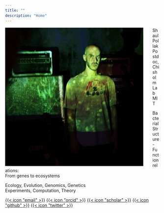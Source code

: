 ```yaml
---
title: ""
description: "Home"
---
```


<img align="left" src="shaul.jpg" width="450" height="450" style="padding-right: 30px; margin-top: 0px">
<p> <div class="text-2xl font-bold">Shaul Pollak</div>
    Postdoc, Chisholm Lab<br>
    MIT
</p>
<p class="font-bold">  Bacterial Structure-Function relations:<br>
                       From genes to ecosystems
</p>
<p> Ecology, Evolution, Genomics, Genetics<br>
    Experiments, Computation, Theory
    <div class="flex flex-wrap text-neutral-400 dark:text-neutral-500 text-2xl">
      <a class="px-1 hover:text-primary-700 dark:hover:text-primary-400" target="_blank" rel="me noopener noreferrer" aria-label="email" href="mailto:spp_micro@protonmail.com">{{< icon "email" >}}</a>
      <a class="px-1 hover:text-primary-700 dark:hover:text-primary-400" target="_blank" rel="me noopener noreferrer" aria-label="orcid" href="https://orcid.org/0000-0002-8976-5944">{{< icon "orcid" >}}</a>
      <a class="px-1 hover:text-primary-700 dark:hover:text-primary-400" target="_blank" rel="me noopener noreferrer" aria-label="scholar" href="https://scholar.google.com/citations?user=MKUzeToAAAAJ&hl=en&oi=ao">{{< icon "scholar" >}}</a>
      <a class="px-1 hover:text-primary-700 dark:hover:text-primary-400" target="_blank" rel="me noopener noreferrer" aria-label="github" href="https://github.com/sigmap666">{{< icon "github" >}}</a>
      <a class="px-1 hover:text-primary-700 dark:hover:text-primary-400" target="_blank" rel="me noopener noreferrer" aria-label="twitter" href="https://twitter.com/ShaulPollak">{{< icon "twitter" >}}</a>
    </div> 
</p>
